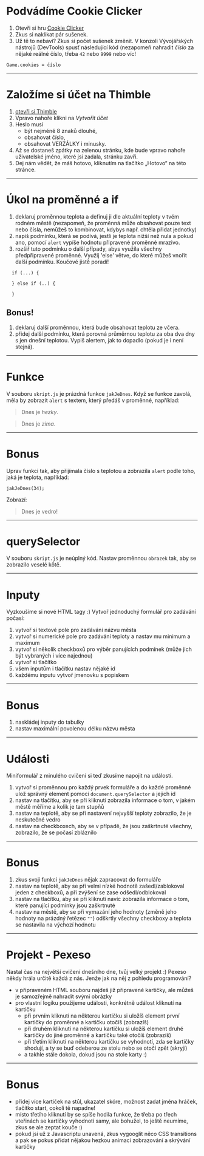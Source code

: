 
# Podvádíme Cookie Clicker

1. Otevři si hru [Cookie Clicker](http://orteil.dashnet.org/cookieclicker/)
2. Zkus si naklikat pár sušenek.
3. Už tě to nebaví? Zkus si počet sušenek změnit. V konzoli Vývojářských nástrojů (DevTools) spusť následující kód (nezapomeň nahradit _číslo_ za nějaké reálné číslo, třeba `42` nebo `9999` nebo víc!

```
Game.cookies = číslo
```

---

# Založíme si účet na Thimble

1. [otevři si Thimble](https://thimble.mozilla.org/cs)
1. Vpravo nahoře klikni na _Vytvořit účet_
1. Heslo musí
    * být nejméně 8 znaků dlouhé,
    * obsahovat číslo,
    * obsahovat VERZÁLKY i minusky.
1. Až se dostaneš zpátky na zelenou stránku, kde bude vpravo nahoře uživatelské jméno, které jsi zadala, stránku zavři.
1. Dej nám vědět, že máš hotovo, kliknutím na tlačítko „Hotovo“ na této stránce.

---

# Úkol na proměnné a if

1. deklaruj proměnnou teplota a definuj ji dle aktuální teploty v tvém rodném městě (nezapomeň, že proměnná může obsahovat pouze text nebo čísla, nemůžeš to kombinovat, kdybys např. chtěla přidat jednotky)
2. napiš podmínku, která se podívá, jestli je teplota nižší než nula a pokud ano, pomocí `alert` vypíše hodnotu připravené proměnné mrazivo.
3. rozšiř tuto podmínku o další případy, abys využila všechny předpřipravené proměnné. Využij 'else' větve, do které můžeš vnořit další podmínku. Koučové jistě poradí!

```
  if (...) {

  } else if (..) {

  }
```

## Bonus!

1. deklaruj další proměnnou, která bude obsahovat teplotu ze včera.
2. přidej další podmínku, která porovná průměrnou teplotu za oba dva dny s jen dnešní teplotou. Vypiš alertem, jak to dopadlo (pokud je i není stejná).

---

# Funkce

V souboru `skript.js` je prázdná funkce `jakJeDnes`. Když se funkce zavolá, měla by zobrazit `alert` s textem, který předáš v proměnné, například:

> Dnes je _hezky_.

> Dnes je _zima_.

----

# Bonus

Uprav funkci tak, aby přijímala číslo s teplotou a zobrazila `alert` podle toho, jaká je teplota, například:

```
jakJeDnes(34);
```

Zobrazí:

> Dnes je vedro!

---

# querySelector

V souboru `skript.js` je neúplný kód. Nastav proměnnou `obrazek` tak, aby se zobrazilo veselé kǒtě.

---

# Inputy

Vyzkoušíme si nové HTML tagy :) Vytvoř jednoduchý formulář pro zadávání počasí:

1. vytvoř si textové pole pro zadávání názvu města
1. vytvoř si numerické pole pro zadávání teploty a nastav mu minimum a maximum
1. vytvoř si několik checkboxů pro výběr panujících podmínek (může jich být vybraných i více najednou)
1. vytvoř si tlačítko
1. všem inputům i tlačítku nastav nějaké id
1. každému inputu vytvoř jmenovku s popiskem

----

# Bonus

1. naskládej inputy do tabulky
1. nastav maximální povolenou délku názvu města

---

# Události

Miniformulář z minulého cvičení si teď zkusíme napojit na události.

1. vytvoř si proměnnou pro každý prvek formuláře a do každé proměnné ulož správný element pomocí `document.querySelector` a jejich id
1. nastav na tlačítku, aby se při kliknutí zobrazila informace o tom, v jakém městě měříme a kolik je tam stupňů
1. nastav na teplotě, aby se při nastavení nejvyšší teploty zobrazilo, že je neskutečné vedro
1. nastav na checkboxech, aby se v případě, že jsou zaškrtnuté všechny, zobrazilo, že se počasí zbláznilo

----

# Bonus

1. zkus svoji funkci `jakJeDnes` nějak zapracovat do formuláře
1. nastav na teplotě, aby se při velmi nízké hodnotě zašedl/zablokoval jeden z checkboxů, a při zvýšení se zase odšedl/odblokoval
1. nastav na tlačítku, aby se při kliknutí navíc zobrazila informace o tom, které panující podmínky jsou zaškrtnuté
1. nastav na městě, aby se při vymazání jeho hodnoty (změně jeho hodnoty na prázdný řetězec `""`) odškrtly všechny checkboxy a teplota se nastavila na výchozí hodnotu

---

# Projekt - Pexeso

Nastal čas na největší cvičení dnešního dne, tvůj velký projekt :) Pexeso někdy hrála určitě každá z nás. Jenže jak na něj z pohledu programování?

- v připraveném HTML souboru najdeš již připravené kartičky, ale můžeš je samozřejmě nahradit svými obrázky
- pro vlastní logiku použijeme události, konkrétně událost kliknutí na kartičku
    - při prvním kliknutí na některou kartičku si uložíš element první kartičky do proměnné a kartičku otočíš (zobrazíš)
    - při druhém kliknutí na některou kartičku si uložíš element druhé kartičky do jiné proměnné a kartičku také otočíš (zobrazíš)
    - při třetím kliknutí na některou kartičku se vyhodnotí, zda se kartičky shodují, a ty se buď odeberou ze stolu nebo se otočí zpět (skryjí)
    - a takhle stále dokola, dokud jsou na stole karty :)

----

# Bonus

- přidej více kartiček na stůl, ukazatel skóre, možnost zadat jména hráček, tlačítko start, cokoli tě napadne!
- místo třetího kliknutí by se spíše hodila funkce, že třeba po třech vteřinách se kartičky vyhodnotí samy, ale bohužel, to ještě neumíme, zkus se ale zeptat kouče :)
- pokud jsi už z Javascriptu unavená, zkus vygooglit něco CSS transitions a pak se pokus přidat nějakou hezkou animaci zobrazování a skrývání kartičky